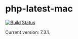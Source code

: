 # php-latest-mac

[![Build Status](https://travis-ci.org/artspb/php-latest-mac.svg?branch=master)](https://travis-ci.org/artspb/php-latest-mac)

Current version: 7.3.1.
